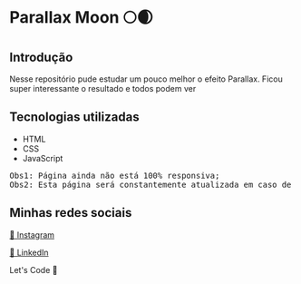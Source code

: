 <h1>Parallax Moon 🌕🌒</h1>

<h2>Introdução</h2>
<p>Nesse repositório pude estudar um pouco melhor o efeito Parallax. Ficou super interessante o resultado e todos podem ver</p>

<h2>Tecnologias utilizadas</h2>
  <ul>
    <li>HTML</li>
    <li>CSS</li>
    <li>JavaScript</li>
  </ul>

<pre>
Obs1: Página ainda não está 100% responsiva;
Obs2: Esta página será constantemente atualizada em caso de bugs.
</pre>

<footer>
   <h2>Minhas redes sociais</h2>
  <a href="https://www.instagram.com/ardasse.jose"><p>📸 Instagram</p></a>
  <a href="https://www.linkedin.com/in/ardassejose"><p>💼 LinkedIn</p></a>
  <p>Let's Code 🚀</p>
<footer>

